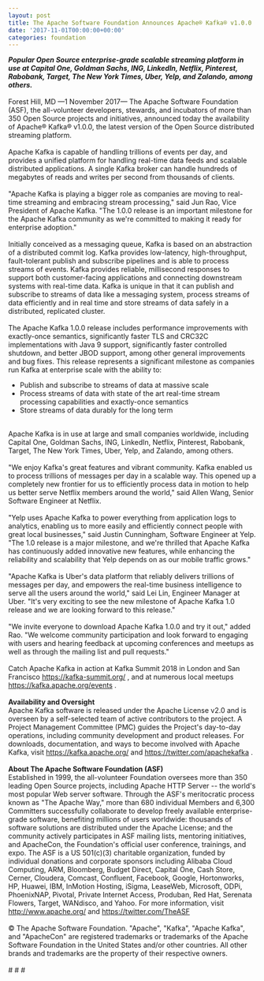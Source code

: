 ```yaml
---
layout: post
title: The Apache Software Foundation Announces Apache® Kafka® v1.0.0
date: '2017-11-01T00:00:00+00:00'
categories: foundation
---
```

<div><strong><em>Popular Open Source enterprise-grade scalable streaming platform in use at Capital One, Goldman Sachs, ING, LinkedIn, Netflix, Pinterest, Rabobank, Target, The New York Times, Uber, Yelp, and Zalando, among others</em></strong><em><strong>.</strong></em></div> 
  <div><br /></div> 
  <div>Forest Hill, MD —1 November 2017— The Apache Software Foundation (ASF), the all-volunteer developers, stewards, and incubators of more than 350 Open Source projects and initiatives, announced today the availability of Apache® Kafka® v1.0.0, the latest version of the Open Source distributed streaming platform.</div> 
  <div><br /></div> 
  <div>Apache Kafka is capable of handling trillions of events per day, and provides a unified platform for handling real-time data feeds and scalable distributed applications. A single Kafka broker can handle hundreds of megabytes of reads and writes per second from thousands of clients.</div> 
  <div><br /></div> 
  <div>&quot;Apache Kafka is playing a bigger role as companies are moving to real-time streaming and embracing stream processing,&quot; said Jun Rao, Vice President of Apache Kafka. &quot;The 1.0.0 release is an important milestone for the Apache Kafka community as we're committed to making it ready for enterprise adoption.&quot;</div> 
  <div><br /></div> 
  <div>Initially conceived as a messaging queue, Kafka is based on an abstraction of a distributed commit log. Kafka provides low-latency, high-throughput, fault-tolerant publish and subscribe pipelines and is able to process streams of events. Kafka provides reliable, millisecond responses to support both customer-facing applications and connecting downstream systems with real-time data. Kafka is unique in that it can publish and subscribe to streams of data like a messaging system, process streams of data efficiently and in real time and store streams of data safely in a distributed, replicated cluster.</div> 
  <div><br /></div> 
  <div>The Apache Kafka 1.0.0 release includes performance improvements with exactly-once semantics, significantly faster TLS and CRC32C implementations with Java 9 support, significantly faster controlled shutdown, and better JBOD support, among other general improvements and bug fixes. This release represents a significant milestone as companies run Kafka at enterprise scale with the ability to:</div> 
  <div> 
    <ul> 
      <li>Publish and subscribe to streams of data at massive scale</li> 
      <li>Process streams of data with state of the art real-time stream processing capabilities and exactly-once semantics</li> 
      <li>Store streams of data durably for the long term</li> 
    </ul> 
  </div> 
  <div><br /></div> 
  <div>Apache Kafka is in use at large and small companies worldwide, including Capital One, Goldman Sachs, ING, LinkedIn, Netflix, Pinterest, Rabobank, Target, The New York Times, Uber, Yelp, and Zalando, among others.</div> 
  <div><br /></div> 
  <div>&quot;We enjoy Kafka's great features and vibrant community. Kafka enabled us to process trillions of messages per day in a scalable way. This opened up a completely new frontier for us to efficiently process data in motion to help us better serve Netflix members around the world,&quot; said Allen Wang, Senior Software Engineer at Netflix.</div> 
  <div><br /></div> 
  <div>&quot;Yelp uses Apache Kafka to power everything from application logs to analytics, enabling us to more easily and efficiently connect people with great local businesses,&quot; said Justin Cunningham, Software Engineer at Yelp. &quot;The 1.0 release is a major milestone, and we're thrilled that Apache Kafka has continuously added innovative new features, while enhancing the reliability and scalability that Yelp depends on as our mobile traffic grows.&quot;</div> 
  <div><br /></div> 
  <div>&quot;Apache Kafka is Uber's data platform that reliably delivers trillions of messages per day, and empowers the real-time business intelligence to serve all the users around the world,&quot; said Lei Lin, Engineer Manager at Uber. &quot;It's very exciting to see the new milestone of Apache Kafka 1.0 release and we are looking forward to this release.&quot;</div> 
  <div><br /></div> 
  <div>&quot;We invite everyone to download Apache Kafka 1.0.0 and try it out,&quot; added Rao. &quot;We welcome community participation and look forward to engaging with users and hearing feedback at upcoming conferences and meetups as well as through the mailing list and pull requests.&quot;</div> 
  <div><br /></div> 
  <div>Catch Apache Kafka in action at Kafka Summit 2018 in London and San Francisco <a href="https://kafka-summit.org/">https://kafka-summit.org/</a> , and at numerous local meetups <a href="https://kafka.apache.org/events">https://kafka.apache.org/events</a> .</div> 
  <div><br /></div> 
  <div><strong>Availability and Oversight</strong></div> 
  <div>Apache Kafka software is released under the Apache License v2.0 and is overseen by a self-selected team of active contributors to the project. A Project Management Committee (PMC) guides the Project's day-to-day operations, including community development and product releases. For downloads, documentation, and ways to become involved with Apache Kafka, visit <a href="https://kafka.apache.org/">https://kafka.apache.org/</a> and <a href="https://twitter.com/apachekafka">https://twitter.com/apachekafka</a> .</div> 
  <div><br /></div> 
  <div><strong>About The Apache Software Foundation (ASF)</strong></div> 
  <div>Established in 1999, the all-volunteer Foundation oversees more than 350 leading Open Source projects, including Apache HTTP Server -- the world's most popular Web server software. Through the ASF's meritocratic process known as &quot;The Apache Way,&quot; more than 680 individual Members and 6,300 Committers successfully collaborate to develop freely available enterprise-grade software, benefiting millions of users worldwide: thousands of software solutions are distributed under the Apache License; and the community actively participates in ASF mailing lists, mentoring initiatives, and ApacheCon, the Foundation's official user conference, trainings, and expo. The ASF is a US 501(c)(3) charitable organization, funded by individual donations and corporate sponsors including Alibaba Cloud Computing, ARM, Bloomberg, Budget Direct, Capital One, Cash Store, Cerner, Cloudera, Comcast, Confluent, Facebook, Google, Hortonworks, HP, Huawei, IBM, InMotion Hosting, iSigma, LeaseWeb, Microsoft, ODPi, PhoenixNAP, Pivotal, Private Internet Access, Produban, Red Hat, Serenata Flowers, Target, WANdisco, and Yahoo. For more information, visit <a href="http://www.apache.org/">http://www.apache.org/</a> and <a href="https://twitter.com/TheASF">https://twitter.com/TheASF</a></div> 
  <div><br /></div> 
  <div>© The Apache Software Foundation. &quot;Apache&quot;, &quot;Kafka&quot;, &quot;Apache Kafka&quot;, and &quot;ApacheCon&quot; are registered trademarks or trademarks of the Apache Software Foundation in the United States and/or other countries. All other brands and trademarks are the property of their respective owners.</div> 
  <div><br /></div> 
  <div># # #</div>
